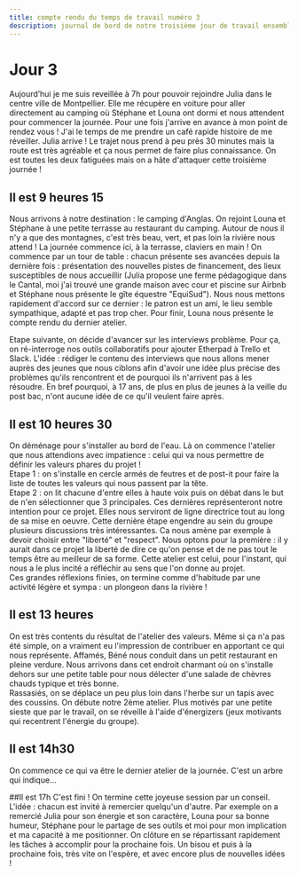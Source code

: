 ```yaml
---
title: compte rendu du temps de travail numéro 3
description: journal de bord de notre troisième jour de travail ensemble
---
```


# Jour 3

Aujourd’hui je me suis reveillée à 7h pour pouvoir rejoindre Julia dans le centre ville de Montpellier. Elle me récupère en voiture pour  aller directement au camping où Stéphane et Louna ont dormi et nous attendent pour commencer la journée. Pour une fois j'arrive en avance à mon point de rendez vous ! J'ai le temps de me prendre un café rapide histoire de me réveiller. Julia arrive !  Le trajet nous prend à peu près 30 minutes mais la route est très agréable et ça nous permet de faire plus connaissance. On est toutes les deux fatiguées mais on a hâte d'attaquer cette troisième journée !

## Il est 9 heures 15
Nous arrivons à notre destination : le camping d'Anglas. On rejoint Louna et Stéphane à une petite terrasse au restaurant du camping. Autour de nous il n'y a que des montagnes, c'est très beau, vert, et pas loin la rivière nous attend ! La journée commence ici, à la terrasse, claviers en main !
On commence par un tour de table : chacun présente ses avancées depuis la dernière fois : présentation des nouvelles pistes de financement, des lieux susceptibles de nous accueillir (Julia propose une ferme pédagogique dans le Cantal,  moi  j'ai trouvé une grande maison avec cour et piscine sur Airbnb et Stéphane nous présente le gîte équestre "EquiSud"). Nous nous mettons rapidement d'accord sur ce dernier : le patron est un ami, le lieu semble sympathique, adapté et pas trop cher. Pour finir, Louna nous présente le compte rendu du dernier atelier.

Etape suivante, on décide d'avancer sur les interviews problème.
Pour ça, on ré-interroge nos outils collaboratifs pour ajouter Etherpad à Trello et Slack.
L'idée : rédiger le contenu des interviews que nous allons mener auprès des jeunes que nous ciblons afin d'avoir une idée plus précise des problèmes qu'ils rencontrent et de pourquoi ils n'arrivent pas à les résoudre. En bref pourquoi, à 17 ans, de plus en plus de jeunes à la veille du post bac, n'ont aucune idée de ce qu'il veulent faire après.

## Il est 10 heures 30
On déménage pour s'installer au bord de l'eau. Là on commence l'atelier que nous attendions avec impatience : celui qui va nous permettre de définir les valeurs phares du projet !  
Etape 1 : on s'installe en cercle armés de feutres et de post-it pour faire la liste de toutes les valeurs qui nous passent par la tête.  
Etape 2 : on lit chacune d'entre elles à haute voix puis on débat dans le but de n'en sélectionner que 3 principales. Ces dernières représenteront notre intention pour ce projet. Elles nous serviront de ligne directrice tout au long de sa mise en oeuvre.
Cette dernière étape engendre au sein du groupe plusieurs discussions très intéressantes. Ca nous amène par exemple à devoir choisir entre "liberté" et "respect". Nous optons pour la première : il y aurait dans ce projet la liberté de dire ce qu'on pense et de ne pas tout le temps être au meilleur de sa forme. Cette atelier est celui, pour l'instant, qui nous a le plus incité a réfléchir au sens que l'on donne au projet.  
Ces grandes réflexions finies, on termine comme d'habitude par une activité légère et sympa : un plongeon dans la rivière !

## Il est 13 heures
On est très contents du résultat de l'atelier des valeurs. Même si ça n'a pas été simple, on a vraiment eu l'impression de contribuer en apportant ce qui nous représente.
Affamés, Béné nous conduit  dans un petit restaurant en pleine verdure. Nous arrivons dans cet endroit charmant où on s'installe dehors sur une petite table pour nous délecter d'une salade de chèvres chauds typique et très bonne.  
Rassasiés, on se déplace un peu plus loin dans l'herbe sur un tapis avec des coussins. On débute notre 2ème atelier. Plus motivés par une petite sieste que par le travail, on se réveille à l'aide d'énergizers (jeux motivants qui recentrent l'énergie du groupe).

## Il est 14h30
On commence ce qui va être le dernier atelier de la journée. C'est un arbre qui indique...


##Il est 17h
C'est fini ! On termine cette joyeuse session par un conseil. L'idée : chacun est invité à remercier quelqu'un d'autre. Par exemple on a remercié Julia pour son énergie et son caractère, Louna pour sa bonne humeur, Stéphane pour le partage de ses outils et moi pour mon implication et ma capacité à me positionner.
On clôture en se répartissant rapidement les tâches à accomplir pour la prochaine fois.
Un bisou et puis à la prochaine fois, très vite on l'espère, et avec encore plus de nouvelles idées !
